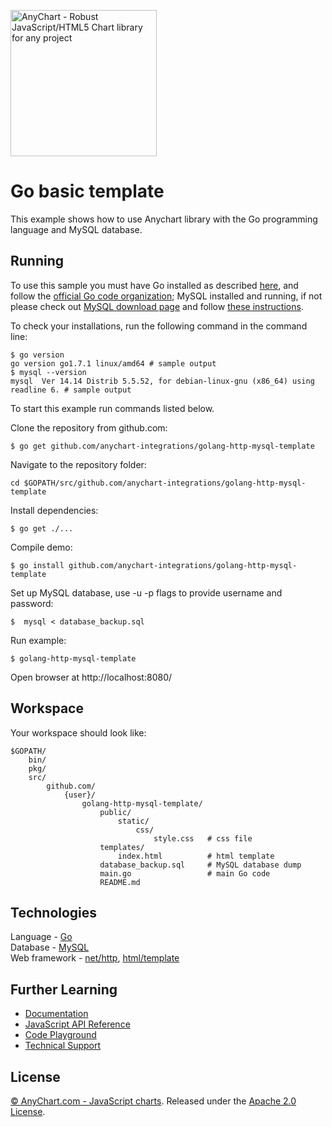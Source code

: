 [<img src="https://cdn.anychart.com/images/logo-transparent-segoe.png?2" width="234px" alt="AnyChart - Robust JavaScript/HTML5 Chart library for any project">](https://anychart.com)
# Go basic template

This example shows how to use Anychart library with the Go programming language and MySQL database.

## Running

To use this sample you must have Go installed as described [here](https://golang.org/doc/install), and follow the [official Go code organization](https://golang.org/doc/code.html);
MySQL installed and running, if not please check out [MySQL download page](https://dev.mysql.com/downloads/installer/) and follow [these instructions](http://dev.mysql.com/doc/refman/5.7/en/installing.html).

To check your installations, run the following command in the command line:
```
$ go version
go version go1.7.1 linux/amd64 # sample output
$ mysql --version
mysql  Ver 14.14 Distrib 5.5.52, for debian-linux-gnu (x86_64) using readline 6. # sample output
```

To start this example run commands listed below.

Clone the repository from github.com:
```
$ go get github.com/anychart-integrations/golang-http-mysql-template
```

Navigate to the repository folder:
```
cd $GOPATH/src/github.com/anychart-integrations/golang-http-mysql-template
```

Install dependencies:
```
$ go get ./...
```

Compile demo:
```
$ go install github.com/anychart-integrations/golang-http-mysql-template
```

Set up MySQL database, use -u -p flags to provide username and password:
```
$  mysql < database_backup.sql
```

Run example:
```
$ golang-http-mysql-template
```

Open browser at http://localhost:8080/

## Workspace
Your workspace should look like:
```
$GOPATH/
    bin/
    pkg/
    src/
        github.com/
            {user}/
                golang-http-mysql-template/
                    public/
                        static/
                            css/
                                style.css   # css file
                    templates/
                        index.html          # html template
                    database_backup.sql     # MySQL database dump
                    main.go                 # main Go code
                    README.md

```

## Technologies
Language - [Go](https://golang.org/)<br />
Database - [MySQL](https://www.mysql.com/)<br />
Web framework - [net/http](https://golang.org/pkg/net/http), [html/template](https://golang.org/pkg/html/template/)<br />

## Further Learning
* [Documentation](https://docs.anychart.com)
* [JavaScript API Reference](https://api.anychart.com)
* [Code Playground](https://playground.anychart.com)
* [Technical Support](https://anychart.com/support)

## License
[© AnyChart.com - JavaScript charts](http://www.anychart.com). Released under the [Apache 2.0 License](https://github.com/anychart-integrations/golang-http-mysql-template/blob/master/LICENSE).

